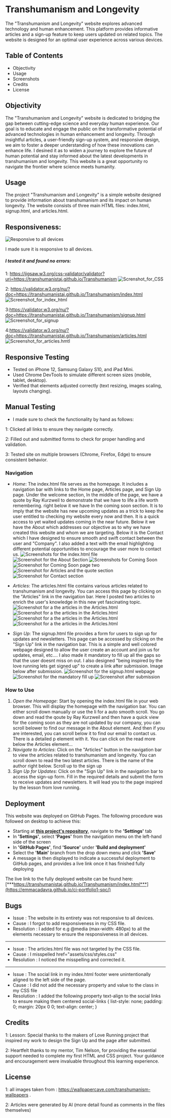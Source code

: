 # Transhumanism and Longevity

The "Transhumanism and Longevity" website explores advanced technology and human enhancement. This platform provides informative articles and a sign-up feature to keep users updated on related topics. The website is designed for an optimal user experience across various devices.


## Table of Contents
- Objectivity
- Usage
- Screenshots
- Credits
- License

## Objectivity
The "Transhumanism and Longevity" website is dedicated to bridging the gap between cutting-edge science and everyday human experience. Our goal is to educate and engage the public on the transformative potential of advanced technologies in human enhancement and longevity. Through insightful articles, a user-friendly sign-up system, and responsive design, we aim to foster a deeper understanding of how these innovations can enhance life. I desined it as to widen a journey to explore the future of human potential and stay informed about the latest developments in transhumanism and longevity. This website is a great opportunity ro navigate the frontier where science meets humanity.



## Usage
The project "Transhumanism and Longevity" is a simple website designed to provide information about transhumanism and its impact on human longevity. The website consists of three main HTML files: index.html, signup.html, and articles.html.
## Responsiveness:
![Responsive to all devices](assets/images/very-responsive.jpeg)

 I made sure it is responsive to all devices.
##### I tested it and found no errors:
1: https://jigsaw.w3.org/css-validator/validator?uri=https://transhumanistaj.github.io/Transhumanism
![Screnshot_for_CSS](assets/images/css_validator_screenshot.jpeg)

2: https://validator.w3.org/nu/?doc=https://transhumanistaj.github.io/Transhumanism/index.html
![Screenshot_for_index_html](assets/images/html_index_validator_screenshot.jpeg)

3:https://validator.w3.org/nu/?doc=https://transhumanistaj.github.io/Transhumanism/signup.html
![Screenshot_for_signup](assets/images/signup_validator_screenshot.jpeg)

4:https://validator.w3.org/nu/?doc=https://transhumanistaj.github.io/Transhumanism/articles.html
![Screenshot_for_articles.hmtl](assets/images/articles_html_validator_screenshot.jpeg)

## **Responsive Testing**
- Tested on iPhone 12, Samsung Galaxy S10, and iPad Mini.
- Used Chrome DevTools to simulate different screen sizes (mobile, tablet, desktop).
- Verified that elements adjusted correctly (text resizing, images scaling, layouts changing).

## **Manual Testing**
- I made sure to check the functionality by hand as follows:

1: Clicked all links to ensure they navigate correctly.
 
 2: Filled out and submitted forms to check for proper handling and validation.
 
 3: Tested site on multiple browsers (Chrome, Firefox, Edge) to ensure consistent behavior.


### Navigation
- *Home*: The index.html file serves as the homepage. It includes a navigation bar with links to the Home page, Articles page, and Sign Up page. Under the welcome section, In the middle of the page, we have a quote by Ray Kurzweil to demonstrate that we have to life a life worth remembering. right below it we have 
In the coming soon section. It is to imply that the website has new upcoming updates as a trick to keep the user entitled to checking my website every now and then. It is a quick access to yet waited updates coming in the near future. Below it we have the About which addresses our objective as to why we have created this website and whom we are targeting.
Below it is the Contact which I have designed to ensure smooth and swift contact between the user and "Company". I also added a text with the email highlighting different potential opportunities to encourage the user more to contact us.
![Screenshots for the index.html file](assets/images/intro-for-the-readme.md.jpeg)
![Screenshot for the About Section](assets/images/index-about.jpeg)
![Screenshots for Coming Soon](assets/images/index-comingsoon.jpeg)
![Screenshot for Coming Soon page two](assets/images/index-comingsoontwo.jpeg)
![Screenshot for Articles and the quote section](assets/images/home-articles-index.jpeg)
![Screenshot for Contact section](assets/images/index-contact.jpeg)

- *Articles*: The articles.html file contains various articles related to transhumanism and longevity. You can access this page by clicking on the "Articles" link in the navigation bar. Here I posted two articles to enrich the user's knowledge in this new yet fascinating topic.
![Screenshot for a the articles in the Articles.html](assets/images/articles-article1.jpeg)
![Screenshot for a the articles in the Articles.html](assets/images/articles-main-content.jpeg)
![Screenshot for a the articles in the Articles.html](assets/images/articles-conclusion.jpeg)
![Screenshot for a the articles in the Articles.html](assets/images/articles-author-and-footer.jpeg)



- *Sign Up*: The signup.html file provides a form for users to sign up for updates and newsletters. This page can be accessed by clicking on the "Sign Up" link in the navigation bar. This is a simple and well colored webpage designed to allow the user create an account and join us for updates, email, etc....
I also made it mandatory to fill up all the gaps so that the user doesnt miss on out.
I also designed "being inspired by the love running lets get signed up" to create a link after submission. Image below after submission.
![Screenshot for the signup.html webpage](assets/images/signup-joinus.jpeg)
![Screenshot for the mandatory fill up](assets/images/signup-joinus-mandatory.jpeg)
![Screenshot after submission](assets/images/after-submission.jpeg)

### How to Use
1. *Open the Homepage*: Start by opening the index.html file in your web browser. This will display the homepage with the navigation bar. You can either scroll down manually or use the li for a auto smooth scroll. You go down and read the qoute by Ray Kurzweil and then have a quick view for the coming soon as they are not updated by our company, you can scroll belower to find our message in the About element. And then if you are interested, you can scroll below it to find our email to contact us. There is a detailed p element with it. You can click on the read more below the Articles element...
2. *Navigate to Articles*: Click on the "Articles" button in the navigation bar to view the articles related to transhumanism and longevity. You can scroll down to read the two latest articles. There is the name of the author right below. Scroll up to the sign up
3. *Sign Up for Updates*: Click on the "Sign Up" link in the navigation bar to access the sign-up form. Fill in the required details and submit the form to receive updates and newsletters. It will lead you to the page inspired by the lesson from love running.

## **Deployment**
This website was deployed on GitHub Pages. The following procedure was followed on desktop to achieve this:
- Starting at [**this project's repository**](https://github.com/TranshumanistAJ/Transhumanism.git), navigate to the **'Settings'** tab
- In **'Settings'**, select **'Pages'** from the navigation menu on the left-hand side of the screen
- In **'GitHub Pages'**, find **'Source'** under **'Build and deployment'**
- Select the **'Main'** branch from the drop down menu and click **'Save'**
- A message is then displayed to indicate a successful deployment to GitHub pages, and provides a live link once it has finished fully deploying

The live link to the fully deployed website can be found here: [***https://transhumanistaj.github.io/Transhumanism/index.html***](https://emmacadavra.github.io/ci-portfolio1-spc/)

## **Bugs**
- Issue : The website in its entirety was not responsive to all devices.
- Cause : I forgot to add responsiveness in my CSS file.
- Resolution : I added for e.g @media (max-width: 480px) to all the elements necessary to ensure the responsiveness in all devices.
____
- Issue : The articles.html file was not targeted by the CSS file.
- Cause : I misspelled href="assets/css/styles.css"
- Resolution : I noticed the misspelling and corrected it.
____
- Issue : The social link in my index.html footer were unintentionally aligned to the left side of the page.
- Cause : I did not add the necessary property and value to the class in my CSS file
- Resolution : I added the following property text-align to the social links to ensure making them centered 
social-links {
    list-style: none;
    padding: 0;
    margin: 20px 0 0;
    text-align: center; }

## Credits
1: Lesson: Special thanks to the makers of Love Running project that inspired my work to design the Sign Up and the page after submitted.

2: Heartfelt thanks to my mentor, Tim Nelson, for providing the essential support needed to complete my first HTML and CSS project. Your guidance and encouragement were invaluable throughout this learning experience.


## License
1: all images taken from : https://wallpapercave.com/transhumanism-wallpapers .

2: Articles were generated by AI (more detail found as comments in the files themselves)
